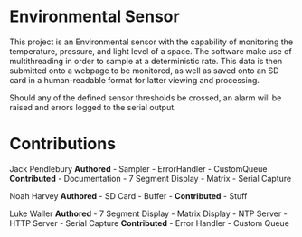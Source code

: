 # Environmental Sensor

This project is an Environmental sensor with the capability of monitoring the temperature, pressure, and light level of a space. The software make use of multithreading in order to sample at a deterministic rate. This data is then submitted onto a webpage to be monitored, as well as saved onto an SD card in a human-readable format for latter viewing and processing.

Should any of the defined sensor thresholds be crossed, an alarm will be raised and errors logged to the serial output. 



# Contributions

Jack Pendlebury
**Authored**
    - Sampler
    - ErrorHandler
    - CustomQueue
**Contributed**
    - Documentation
    - 7 Segment Display
    - Matrix
    - Serial Capture

Noah Harvey
**Authored**
    - SD Card
    - Buffer
    - 
**Contributed**
    - Stuff

Luke Waller
**Authored**
    - 7 Segment Display
    - Matrix Display
    - NTP Server
    - HTTP Server
    - Serial Capture
**Contributed**
    - Error Handler
    - Custom Queue